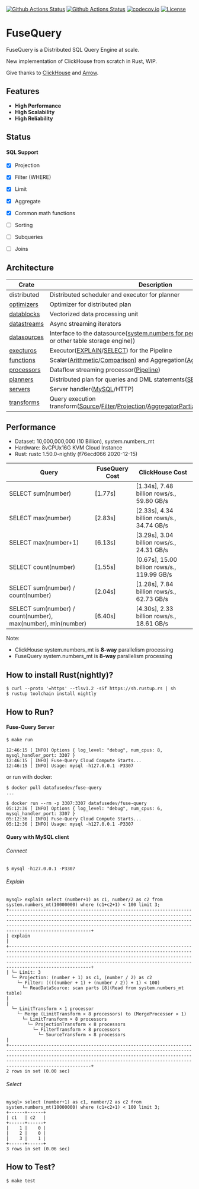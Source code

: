 [![Github Actions Status](https://github.com/datafusedev/fuse-query/workflows/FuseQuery%20Lint/badge.svg)](https://github.com/datafusedev/fuse-query/actions?query=workflow%3A%22FuseQuery+Lint%22)
[![Github Actions Status](https://github.com/datafusedev/fuse-query/workflows/FuseQuery%20Test/badge.svg)](https://github.com/datafusedev/fuse-query/actions?query=workflow%3A%22FuseQuery+Test%22)
[![codecov.io](https://codecov.io/gh/datafusedev/fuse-query/graphs/badge.svg)](https://codecov.io/gh/datafusedev/fuse-query/branch/master)
[![License](https://img.shields.io/badge/License-AGPL%203.0-blue.svg)](https://opensource.org/licenses/AGPL-3.0)

# FuseQuery

FuseQuery is a Distributed SQL Query Engine at scale.

New implementation of ClickHouse from scratch in Rust, WIP.

Give thanks to [ClickHouse](https://github.com/ClickHouse/ClickHouse) and [Arrow](https://github.com/apache/arrow).

## Features

* **High Performance**
* **High Scalability**
* **High Reliability**

## Status
#### SQL Support

- [x] Projection
- [x] Filter (WHERE)
- [x] Limit
- [x] Aggregate
- [x] Common math functions
- [ ] Sorting
- [ ] Subqueries
- [ ] Joins


## Architecture

| Crate     | Description |  Status |
|-----------|-------------|-------------|
| distributed | Distributed scheduler and executor for planner | TODO |
| [optimizers](src/optimizers) | Optimizer for distributed plan | WIP |
| [datablocks](src/datablocks) | Vectorized data processing unit | WIP |
| [datastreams](src/datastreams) | Async streaming iterators | WIP |
| [datasources](src/datasources) | Interface to the datasource([system.numbers for performance](src/datasources/system)/Remote(S3 or other table storage engine)) | WIP |
| [execturos](src/executors) | Executor([EXPLAIN](src/executors/executor_explain.rs)/[SELECT](src/executors/executor_select.rs)) for the Pipeline | WIP |
| [functions](src/functions) | Scalar([Arithmetic](src/functions/function_arithmetic.rs)/[Comparison](src/functions/function_comparison.rs)) and Aggregation([Aggregator](src/functions/function_aggregator.rs)) functions | WIP |
| [processors](src/processors) | Dataflow streaming processor([Pipeline](src/processors/pipeline.rs)) | WIP |
| [planners](src/planners) | Distributed plan for queries and DML statements([SELECT](src/planners/plan_select.rs)/[EXPLAIN](src/planners/plan_explain.rs)) | WIP |
| [servers](src/servers) | Server handler([MySQL](src/servers/mysql)/HTTP) | MySQL |
| [transforms](src/transforms) | Query execution transform([Source](src/transforms/transform_source.rs)/[Filter](src/transforms/transform_filter.rs)/[Projection](src/transforms/transform_projection.rs)/[AggregatorPartial](src/transforms/transform_aggregate_partial.rs)/[AggregatorFinal](src/transforms/transform_aggregate_final.rs)/[Limit](src/transforms/transform_limit.rs)) | WIP |

## Performance

* Dataset: 10,000,000,000 (10 Billion), system.numbers_mt 
* Hardware: 8vCPUx16G KVM Cloud Instance
* Rust: rustc 1.50.0-nightly (f76ecd066 2020-12-15)

|Query |FuseQuery Cost| ClickHouse Cost|
|-------------------------------|---------------| ----|
|SELECT sum(number)  | [1.77s] | [1.34s], 7.48 billion rows/s., 59.80 GB/s|
|SELECT max(number)| [2.83s] | [2.33s], 4.34 billion rows/s., 34.74 GB/s|
|SELECT max(number+1)| [6.13s] | [3.29s], 3.04 billion rows/s., 24.31 GB/s|
|SELECT count(number) | [1.55s] | [0.67s], 15.00 billion rows/s., 119.99 GB/s|
|SELECT sum(number) / count(number) | [2.04s] | [1.28s], 7.84 billion rows/s., 62.73 GB/s|
|SELECT sum(number) / count(number), max(number), min(number)| [6.40s] | [4.30s], 2.33 billion rows/s., 18.61 GB/s|

Note:
* ClickHouse system.numbers_mt is <b>8-way</b> parallelism processing
* FuseQuery system.numbers_mt is <b>8-way</b> parallelism processing

## How to install Rust(nightly)?

```
$ curl --proto '=https' --tlsv1.2 -sSf https://sh.rustup.rs | sh
$ rustup toolchain install nightly
```


## How to Run?

#### Fuse-Query Server

```
$ make run

12:46:15 [ INFO] Options { log_level: "debug", num_cpus: 8, mysql_handler_port: 3307 }
12:46:15 [ INFO] Fuse-Query Cloud Compute Starts...
12:46:15 [ INFO] Usage: mysql -h127.0.0.1 -P3307
```

or run with docker:

```
$ docker pull datafusedev/fuse-query
...

$ docker run --rm -p 3307:3307 datafusedev/fuse-query
05:12:36 [ INFO] Options { log_level: "debug", num_cpus: 6, mysql_handler_port: 3307 }
05:12:36 [ INFO] Fuse-Query Cloud Compute Starts...
05:12:36 [ INFO] Usage: mysql -h127.0.0.1 -P3307
```

#### Query with MySQL client

###### Connect

```
$ mysql -h127.0.0.1 -P3307
```

###### Explain

```
mysql> explain select (number+1) as c1, number/2 as c2 from system.numbers_mt(10000000) where (c1+c2+1) < 100 limit 3;
+-----------------------------------------------------------------------------------------------------------------------------------------------------------------------------------------------------------------------------------------------------------------------------------------------------------------------+
| explain                                                                                                                                                                                                                                                                                                               |
+-----------------------------------------------------------------------------------------------------------------------------------------------------------------------------------------------------------------------------------------------------------------------------------------------------------------------+
| └─ Limit: 3
  └─ Projection: (number + 1) as c1, (number / 2) as c2
    └─ Filter: ((((number + 1) + (number / 2)) + 1) < 100)
      └─ ReadDataSource: scan parts [8](Read from system.numbers_mt table)                                                                                                             |
| 
  └─ LimitTransform × 1 processor
    └─ Merge (LimitTransform × 8 processors) to (MergeProcessor × 1)
      └─ LimitTransform × 8 processors
        └─ ProjectionTransform × 8 processors
          └─ FilterTransform × 8 processors
            └─ SourceTransform × 8 processors                                |
+-----------------------------------------------------------------------------------------------------------------------------------------------------------------------------------------------------------------------------------------------------------------------------------------------------------------------+
2 rows in set (0.00 sec)
```

###### Select

```
mysql> select (number+1) as c1, number/2 as c2 from system.numbers_mt(10000000) where (c1+c2+1) < 100 limit 3;
+------+------+
| c1   | c2   |
+------+------+
|    1 |    0 |
|    2 |    0 |
|    3 |    1 |
+------+------+
3 rows in set (0.06 sec)
```

## How to Test?

```
$ make test
```
